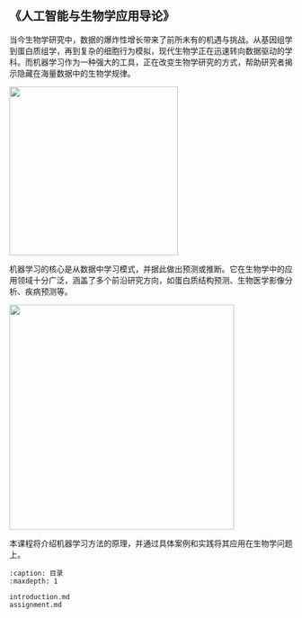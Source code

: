 ## 《人工智能与生物学应用导论》

当今生物学研究中，数据的爆炸性增长带来了前所未有的机遇与挑战。从基因组学到蛋白质组学，再到复杂的细胞行为模拟，现代生物学正在迅速转向数据驱动的学科。而机器学习作为一种强大的工具，正在改变生物学研究的方式，帮助研究者揭示隐藏在海量数据中的生物学规律。

<img src="https://theblue.ai/wp-content/uploads/2020/12/Biologie.png" height="300px" />

机器学习的核心是从数据中学习模式，并据此做出预测或推断。它在生物学中的应用领域十分广泛，涵盖了多个前沿研究方向，如蛋白质结构预测、生物医学影像分析、疾病预测等。

<img src="https://media.springernature.com/full/springer-static/image/art%3A10.1038%2Fs41586-021-03819-2/MediaObjects/41586_2021_3819_Fig1_HTML.png?as=webp" height="400px" />

本课程将介绍机器学习方法的原理，并通过具体案例和实践将其应用在生物学问题上。

```{toctree}
:caption: 目录
:maxdepth: 1

introduction.md
assignment.md